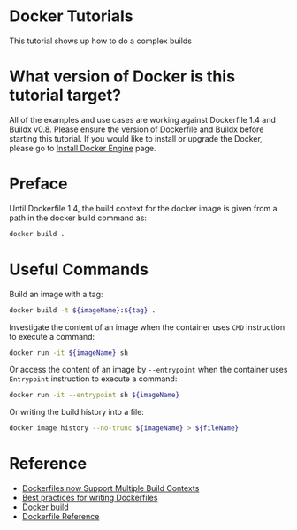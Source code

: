# Docker Tutorials

This tutorial shows up how to do a complex builds


# What version of Docker is this tutorial target?

All of the examples and use cases are working against Dockerfile 1.4 and Buildx 
v0.8. Please ensure the version of Dockerfile and Buildx before starting this 
tutorial. If you would like to install or upgrade the Docker, please go to 
[Install Docker Engine](https://docs.docker.com/engine/install/) page. 


# Preface

Until Dockerfile 1.4, the build context for the docker image is given from a 
path in the docker build command as:
```bash
docker build .
```


# Useful Commands

Build an image with a tag:
```bash
docker build -t ${imageName}:${tag} .
```

Investigate the content of an image when the container uses `CMD` instruction 
to execute a command:
```bash
docker run -it ${imageName} sh
```

Or access the content of an image by `--entrypoint` when the container uses
`Entrypoint` instruction to execute a command:
```bash
docker run -it --entrypoint sh ${imageName}
```

Or writing the build history into a file:
```bash
docker image history --no-trunc ${imageName} > ${fileName}
```

# Reference

- [Dockerfiles now Support Multiple Build Contexts](https://www.docker.com/blog/dockerfiles-now-support-multiple-build-contexts/)
- [Best practices for writing Dockerfiles](https://docs.docker.com/develop/develop-images/dockerfile_best-practices/)
- [Docker build](https://docs.docker.com/engine/reference/commandline/build/)
- [Dockerfile Reference](https://docs.docker.com/engine/reference/builder/)